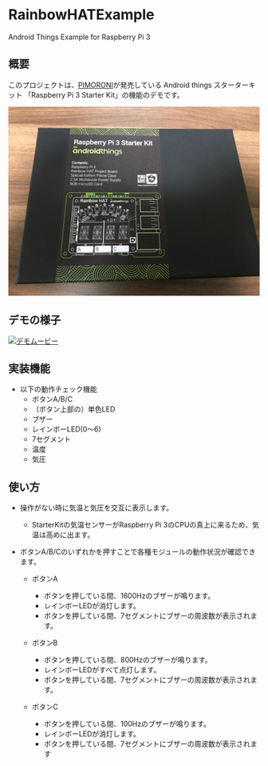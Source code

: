 # RainbowHATExample
Android Things Example for Raspberry Pi 3

## 概要
このプロジェクトは、[PIMORONI](http://pimoroni.com)が発売している Android things スターターキット
「Raspberry Pi 3 Starter Kit」の機能のデモです。

![Box](./images/IMG_0984.JPG)

## デモの様子
[![デモムービー](http://img.youtube.com/vi/7rbccxNc32U/0.jpg)](http://www.youtube.com/watch?v=7rbccxNc32U)

## 実装機能

- 以下の動作チェック機能
  - ボタンA/B/C
  - （ボタン上部の）単色LED
  - ブザー
  - レインボーLED(0～6)
  - 7セグメント
  - 温度
  - 気圧

## 使い方

- 操作がない時に気温と気圧を交互に表示します。
  - StarterKitの気温センサーがRaspberry Pi 3のCPUの真上に来るため、気温は高めに出ます。
  
- ボタンA/B/Cのいずれかを押すことで各種モジュールの動作状況が確認できます。
  
  - ボタンA
    - ボタンを押している間、1600Hzのブザーが鳴ります。
    - レインボーLEDが消灯します。
    - ボタンを押している間、7セグメントにブザーの周波数が表示されます。
  
  - ボタンB
    - ボタンを押している間、800Hzのブザーが鳴ります。
    - レインボーLEDがすべて点灯します。
    - ボタンを押している間、7セグメントにブザーの周波数が表示されます。
  
  - ボタンC
    - ボタンを押している間、100Hzのブザーが鳴ります。
    - レインボーLEDが消灯します。
    - ボタンを押している間、7セグメントにブザーの周波数が表示されます
